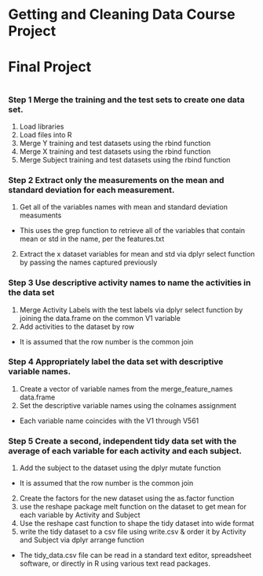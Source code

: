#                                                             
#             Getting and Cleaning Data Course Project        
#                     Final Project                           
#                                                             


### Step 1 Merge the training and the test sets to create one data set.

1.  Load libraries
2.  Load files into R
3.  Merge Y training and test datasets using the rbind function
4.  Merge X training and test datasets using the rbind function
5.  Merge Subject training and test datasets using the rbind function

### Step 2 Extract only the measurements on the mean and standard deviation for each measurement.

1.  Get all of the variables names with mean and standard deviation measuments
-   This uses the grep function to retrieve all of the variables that contain mean or std in the name, per the features.txt
2.  Extract the x dataset variables for mean and std via dplyr select function by passing the names captured previously

### Step 3 Use descriptive activity names to name the activities in the data set

1.  Merge Activity Labels with the test labels via dplyr select function by joining the data.frame on the common V1 variable
2.  Add activities to the dataset by row
-   It is assumed that the row number is the common join

### Step 4 Appropriately label the data set with descriptive variable names.

1.  Create a vector of variable names from the merge_feature_names data.frame
2.  Set the descriptive variable names using the colnames assignment
-   Each variable name coincides with the V1 through V561

### Step 5 Create a second, independent tidy data set with the average of each variable for each activity and each subject.

1.  Add the subject to the dataset using the dplyr mutate function
-   It is assumed that the row number is the common join
2.  Create the factors for the new dataset using the as.factor function
3.  use the reshape package melt function on the dataset to get mean for each variable by Activity and Subject
4.  Use the reshape cast function to shape the tidy dataset into wide format
5.  write the tidy dataset to a csv file using write.csv & order it by Activity and Subject via dplyr arrange function

* The tidy_data.csv file can be read in a standard text editor, spreadsheet software, or directly in R using various text read packages.
